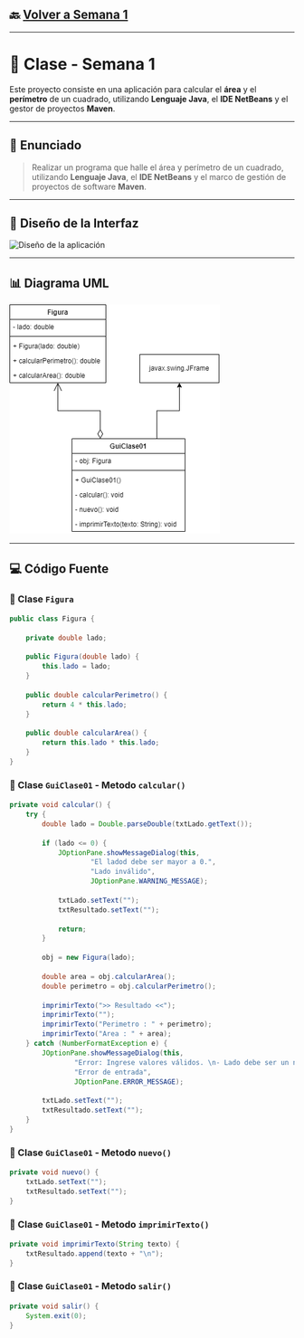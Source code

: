 ## 🔙 [Volver a Semana 1](../)

---

# 🧮 Clase - Semana 1

Este proyecto consiste en una aplicación para calcular el **área** y el **perímetro** de un cuadrado, utilizando **Lenguaje Java**, el **IDE NetBeans** y el gestor de proyectos **Maven**.

---

## 📄 Enunciado

> Realizar un programa que halle el área y perímetro de un cuadrado, utilizando **Lenguaje Java**, el **IDE NetBeans** y el marco de gestión de proyectos de software **Maven**.

---

## 🧩 Diseño de la Interfaz

![Diseño de la aplicación](./Diseño-GuiClase01.png)

---

## 📊 Diagrama UML

![Diagrama UML de Clases](./UML-GuiClase01.png)

---

## 💻 Código Fuente

### 🔹 Clase `Figura`

```java
public class Figura {

    private double lado;

    public Figura(double lado) {
        this.lado = lado;
    }

    public double calcularPerimetro() {
        return 4 * this.lado;
    }

    public double calcularArea() {
        return this.lado * this.lado;
    }
}
```

### 🔹 Clase `GuiClase01` - Metodo `calcular()`

```java
private void calcular() {
    try {
        double lado = Double.parseDouble(txtLado.getText());

        if (lado <= 0) {
            JOptionPane.showMessageDialog(this,
                    "El ladod debe ser mayor a 0.",
                    "Lado inválido",
                    JOptionPane.WARNING_MESSAGE);

            txtLado.setText("");
            txtResultado.setText("");

            return;
        }

        obj = new Figura(lado);

        double area = obj.calcularArea();
        double perimetro = obj.calcularPerimetro();

        imprimirTexto(">> Resultado <<");
        imprimirTexto("");
        imprimirTexto("Perimetro : " + perimetro);
        imprimirTexto("Area : " + area);
    } catch (NumberFormatException e) {
        JOptionPane.showMessageDialog(this,
                "Error: Ingrese valores válidos. \n- Lado debe ser un número decimal.",
                "Error de entrada",
                JOptionPane.ERROR_MESSAGE);

        txtLado.setText("");
        txtResultado.setText("");
    }
}
```

### 🔹 Clase `GuiClase01` - Metodo `nuevo()`

```java
private void nuevo() {
    txtLado.setText("");
    txtResultado.setText("");
}
```

### 🔹 Clase `GuiClase01` - Metodo `imprimirTexto()`

```java
private void imprimirTexto(String texto) {
    txtResultado.append(texto + "\n");
}
```

### 🔹 Clase `GuiClase01` - Metodo `salir()`

```java
private void salir() {
    System.exit(0);
}
```